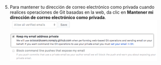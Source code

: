 5. Para mantener tu dirección de correo electrónico como privada cuando realices operaciones de Git basadas en la web, da clic en **Mantener mi dirección de correo electrónico como privada**. ![Imagen de casilla para mantener tu dirección de correo electrónico como privada](/assets/images/help/settings/email_privacy.png)
